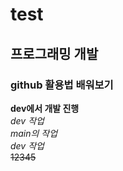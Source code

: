 # test
## 프로그래밍 개발
### github 활용법 배워보기
**dev에서 개발 진행**
<br>
_dev 작업_
<br>
_main의 작업_
<br>
_dev 작업_
<br>
~~12345~~
